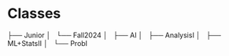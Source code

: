 # Classes
├── Junior
│   └── Fall2024
│       ├── AI
│       ├── AnalysisI
│       ├── ML+StatsII
│       └── ProbI
